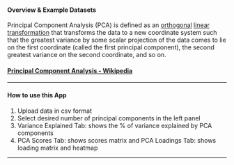 #### Overview & Example Datasets


Principal Component Analysis (PCA) is defined as an [orthogonal](https://en.wikipedia.org/wiki/Orthogonal_transformation) [linear transformation](https://en.wikipedia.org/wiki/Linear_transformation) that transforms the data to a new coordinate system such that the greatest variance by some scalar projection of the data comes to lie on the first coordinate (called the first principal component), the second greatest variance on the second coordinate, and so on. 

#### [Principal Component Analysis - Wikipedia](https://en.wikipedia.org/wiki/Principal_component_analysis)

------

#### How to use this App

1. Upload data in csv format
2. Select desired number of principal components in the left panel
3. Variance Explained Tab: shows the % of variance explained by PCA components 
4. PCA Scores Tab: shows scores matrix and PCA Loadings Tab: shows loading matrix and heatmap 

------

